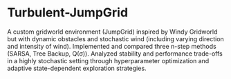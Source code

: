 # Turbulent-JumpGrid
A custom gridworld environment (JumpGrid) inspired by Windy Gridworld but with dynamic obstacles and stochastic wind (including varying direction and intensity of wind). Implemented and compared three n-step methods (SARSA, Tree Backup, Q(σ)). Analyzed stability and performance trade-offs in a highly stochastic setting through hyperparameter optimization and adaptive state-dependent exploration strategies.
